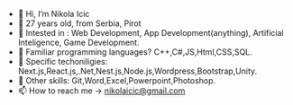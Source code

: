- 👋 Hi, I’m Nikola Icic 
- 👀 27 years old, from Serbia, Pirot
- 🌱 Intested in : Web Development, App Development(anything), Artificial Inteligence, Game Development.
- 💞️ Familiar programming languages? C++,C#,JS,Html,CSS,SQL.
- 🎂 Specific techoniligies: Next.js,React.js,.Net,Nest.js,Node.js,Wordpress,Bootstrap,Unity.
- 👤 Other skills: Git,Word,Excel,Powerpoint,Photoshop.
- 📫 How to reach me -> nikolaicic@gmail.com

<!---
NikolaIcic/NikolaIcic is a ✨ special ✨ repository because its `README.md` (this file) appears on your GitHub profile.
You can click the Preview link to take a look at your changes.
--->
